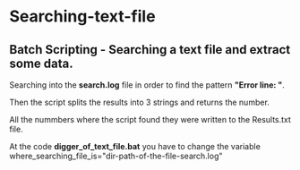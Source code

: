 # Searching-text-file

## Batch Scripting - Searching a text file and extract some data.  

Searching into the **search.log** file in order to find the pattern **"Error line: "**.

Then the script splits the results into 3 strings and returns the number.

All the nummbers where the script found they were written to the Results.txt file.  

At the code **digger_of_text_file.bat** you have to change the variable where_searching_file_is="dir-path-of-the-file-search.log"
